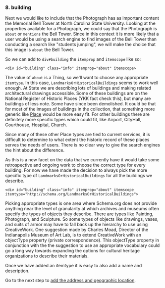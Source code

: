 ### 8. building

Next we would like to include that the Photograph has as important content
the Memorial Bell Tower at North Carolina State University.
Looking at the properties available for a Photograph, we could say 
that the Photograph is `about` or `mentions` the Bell Tower. Since in this
context it is more likely that a user would be using a search engine to find
images of the Bell Tower than conducting a search like "students jumping", we
will make the choice that this image is `about` the Bell Tower.

So we can add to `div#building` the `itemprop` and `itemscope` like so:

    <div id="building" class="info" itemprop="about" itemscope>
      

The value of `about` is a Thing, so we'll want to choose any appropriate 
`itemtype`. In this case, `LandmarksOrHistoricalBuildings` seems to work well
enough. At State we are describing lots of buildings and making related
architectural drawings accessible. Some of these buildings are on the National
Register of Historic Places (YKK fact check this), but many are buildings of 
less note. Some have since been demolished. It could be that for most of the
images of buildings in the collection, that something more generic like [Place](http://schema.org/Place)
would be more easy fit. For other buildings there are definitely more specific
types which could fit, like Airport, CityHall, Courthouse, Hospital, Church.

Since many of these other Place types are tied to current services, it is
difficult to determine to what extent the historic record of these places 
serves the needs of users. There is no clear way to give the search engines the
hint about the difference.

As this is a new facet on the data that we currently have
it would take some retrospective and ongoing work to choose the correct type for
every building. For now we have made the decision to always pick the more
specific type of `LandmarksOrHistoricalBuildings` for all the buildings we
describe.

    <div id="building" class="info" itemprop="about" itemscope itemtype="http://schema.org/LandmarksOrHistoricalBuildings">

Picking appropriate types is one area where Schema.org does not provide anything 
near the level of granularity at which archives and museums often specify the types
of objects they describe. There are types like Painting, Photograph, and 
Sculpture. So some types of objects like drawings, vases, and suits of armor
may have to fall back up the hierarchy to use using CreativeWork. One suggestion
made by Charles Moad, Director of the Indianapolis Museum of Art Lab, is to
extend CreativeWork with an objectType property (private correspondence). 
This objectType property in conjunction with the the suggestion to use an 
appropriate vocabulary could go a long way towards expanding the options for
cultural heritage organizations to describe their materials.

Once we have added an itemtype it is easy to also add a name and description.

Go to the next step to [add the address and geographic location](/steps/9.html).








